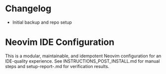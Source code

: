 # Changelog

- Initial backup and repo setup
# Neovim IDE Configuration

This is a modular, maintainable, and idempotent Neovim configuration for an IDE-quality experience. See INSTRUCTIONS_POST_INSTALL.md for manual steps and setup-report-<timestamp>.md for verification results.

